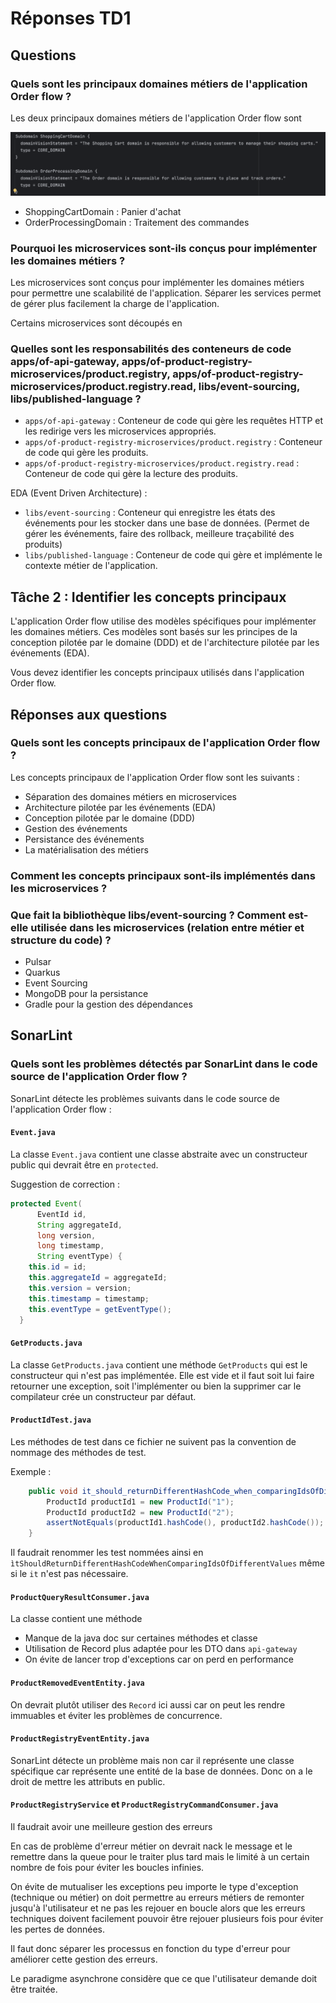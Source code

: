 # Réponses TD1

## Questions

### Quels sont les principaux domaines métiers de l'application Order flow ?

Les deux principaux domaines métiers de l'application Order flow sont 

![Capture de domain.cml](./img/domain.png)
- ShoppingCartDomain : Panier d'achat
- OrderProcessingDomain : Traitement des commandes


### Pourquoi les microservices sont-ils conçus pour implémenter les domaines métiers ?

Les microservices sont conçus pour implémenter les domaines métiers pour permettre 
une scalabilité de l'application. Séparer les services permet de gérer plus facilement la charge de l'application.

Certains microservices sont découpés en 


### Quelles sont les responsabilités des conteneurs de code apps/of-api-gateway, apps/of-product-registry-microservices/product.registry, apps/of-product-registry-microservices/product.registry.read, libs/event-sourcing, libs/published-language ?

- `apps/of-api-gateway` : Conteneur de code qui gère les requêtes HTTP et les redirige vers les microservices appropriés.
- `apps/of-product-registry-microservices/product.registry` : Conteneur de code qui gère les produits.
- `apps/of-product-registry-microservices/product.registry.read` : Conteneur de code qui gère la lecture des produits.

EDA (Event Driven Architecture) :
- `libs/event-sourcing` : Conteneur qui enregistre les états des événements pour les stocker dans une base de données. (Permet de gérer les événements, faire des rollback, meilleure traçabilité des produits)
- `libs/published-language` : Conteneur de code qui gère et implémente le contexte métier de l'application.




## Tâche 2 : Identifier les concepts principaux

L'application Order flow utilise des modèles spécifiques pour implémenter les domaines métiers. Ces modèles sont basés sur les principes de la conception pilotée par le domaine (DDD) et de l'architecture pilotée par les événements (EDA).

Vous devez identifier les concepts principaux utilisés dans l'application Order flow.

## Réponses aux questions

### Quels sont les concepts principaux de l'application Order flow ?

Les concepts principaux de l'application Order flow sont les suivants :
- Séparation des domaines métiers en microservices
- Architecture pilotée par les événements (EDA)
- Conception pilotée par le domaine (DDD)
- Gestion des événements
- Persistance des événements
- La matérialisation des métiers

### Comment les concepts principaux sont-ils implémentés dans les microservices ?


### Que fait la bibliothèque libs/event-sourcing ? Comment est-elle utilisée dans les microservices (relation entre métier et structure du code) ?


- Pulsar 
- Quarkus
- Event Sourcing
- MongoDB pour la persistance 
- Gradle pour la gestion des dépendances


## SonarLint

### Quels sont les problèmes détectés par SonarLint dans le code source de l'application Order flow ?

SonarLint détecte les problèmes suivants dans le code source de l'application Order flow :

#### `Event.java`

La classe `Event.java` contient une classe abstraite avec un constructeur public qui devrait être en `protected`.

Suggestion de correction :
```java
protected Event(
      EventId id,
      String aggregateId,
      long version,
      long timestamp,
      String eventType) {
    this.id = id;
    this.aggregateId = aggregateId;
    this.version = version;
    this.timestamp = timestamp;
    this.eventType = getEventType();
  }
```

#### `GetProducts.java`

La classe `GetProducts.java` contient une méthode `GetProducts` qui est le constructeur qui n'est pas implémentée.
Elle est vide et il faut soit lui faire retourner une exception, soit l'implémenter ou bien la supprimer car le compilateur crée un constructeur par défaut.


#### `ProductIdTest.java`

Les méthodes de test dans ce fichier ne suivent pas la convention de nommage des méthodes de test.

Exemple : 

```java
    public void it_should_returnDifferentHashCode_when_comparingIdsOfDifferentValues(){
        ProductId productId1 = new ProductId("1");
        ProductId productId2 = new ProductId("2");
        assertNotEquals(productId1.hashCode(), productId2.hashCode());
    }
```

Il faudrait renommer les test nommées ainsi en 
`ìtShouldReturnDifferentHashCodeWhenComparingIdsOfDifferentValues` même si le `it` n'est pas nécessaire.


#### `ProductQueryResultConsumer.java`

La classe contient une méthode 

- Manque de la java doc sur certaines méthodes et classe
- Utilisation de Record plus adaptée pour les DTO dans `api-gateway`
- On évite de lancer trop d'exceptions car on perd en performance

####  `ProductRemovedEventEntity.java`

On devrait plutôt utiliser des `Record` ici aussi car on peut les rendre immuables et éviter les problèmes de concurrence.


#### `ProductRegistryEventEntity.java`

SonarLint détecte un problème mais non car il représente une classe spécifique car représente une entité de la base de données.
Donc on a le droit de mettre les attributs en public.


#### `ProductRegistryService` et `ProductRegistryCommandConsumer.java`

Il faudrait avoir une meilleure gestion des erreurs 

En cas de problème d'erreur métier on devrait nack le message et le remettre dans la queue pour le traiter plus tard mais le limité à un certain nombre de fois pour éviter les boucles infinies.






On évite de mutualiser les exceptions
peu importe le type d'exception (technique ou métier) on doit permettre au erreurs métiers de remonter jusqu'à l'utilisateur et ne pas les rejouer en boucle alors que les erreurs techniques doivent facilement pouvoir être rejouer plusieurs fois pour éviter les pertes de données.

Il faut donc séparer les processus en fonction du type d'erreur pour améliorer cette gestion des erreurs.

Le paradigme asynchrone considère que ce que l'utilisateur demande doit être traitée.





